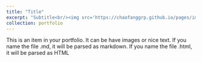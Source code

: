 ```yaml
--- 
title: "Title" 
excerpt: "Subtitle<br/><img src='https://chaofanggrp.github.io/pages/images/Res3.png'>" 
collection: portfolio 
--- 
```


This is an item in your portfolio. It can be have images or nice text. If you name the file .md, it will be parsed as markdown. If you name the file .html, it will be parsed as HTML
